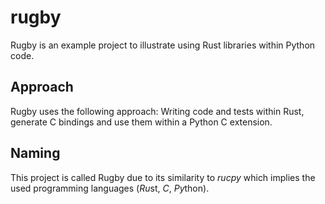 # rugby

Rugby is an example project to illustrate using Rust libraries within Python code.

## Approach

Rugby uses the following approach: Writing code and tests within Rust, generate C bindings and use them within a Python C extension.

## Naming

This project is called Rugby due to its similarity to *rucpy* which implies the used programming languages (*Ru*st, *C*, *Py*thon).
